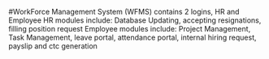#WorkForce Management System (WFMS)
contains 2 logins, HR and Employee
HR modules include: Database Updating, accepting resignations, filling position request
Employee modules include: Project Management, Task Management, leave portal, attendance portal, internal hiring request, payslip and ctc generation
